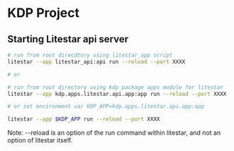 # KDP Project


## Starting Litestar api server

```bash
# run from root direcdtory using litestar_app script
litestar --app litestar_api:api run --reload --port XXXX

# or

# run from root directory using kdp package apps module for litestar
litestar --app kdp.apps.litestar.api.app:app run --reload --port XXXX

# or set environment var KDP_APP=kdp.apps.litestar.api.app:app

litestar --app $KDP_APP run --reload --port XXXX

```

Note:  --reload is an option of the run command within litestar, and not an option of litestar itself.

